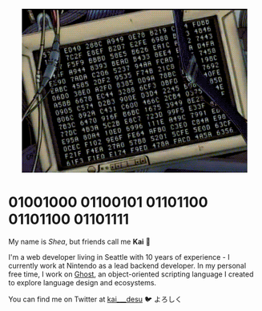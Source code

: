 <p align="center">
    <img src="https://github.com/kaidesu/kaidesu/blob/master/error.gif?raw=true" alt="banner">
</p>

# 01001000 01100101 01101100 01101100 01101111
My name is _Shea_, but friends call me **Kai** 🦾

I'm a web developer living in Seattle with 10 years of experience - I currently work at Nintendo as a lead backend developer. In my personal free time, I work on [Ghost](https://github.com/ghost-language/ghost), an object-oriented scripting language I created to explore language design and ecosystems.

You can find me on Twitter at [kai___desu](https://twitter.com/@kai___desu) 🐦 よろしく

